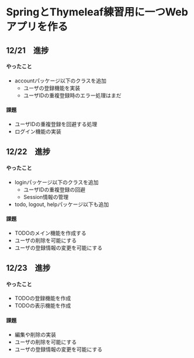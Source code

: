 # SpringとThymeleaf練習用に一つWebアプリを作る

## 12/21　進捗
#### やったこと
  - accountパッケージ以下のクラスを追加
    - ユーザの登録機能を実装
    - ユーザIDの重複登録時のエラー処理はまだ 
#### 課題
  - ユーザIDの重複登録を回避する処理
  - ログイン機能の実装

## 12/22　進捗
#### やったこと
  - loginパッケージ以下のクラスを追加
    - ユーザIDの重複登録の回避
    - Session情報の管理
  - todo, logout, helpパッケージ以下も追加
#### 課題
  - TODOのメイン機能を作成する
  - ユーザの削除を可能にする
  - ユーザの登録情報の変更を可能にする
  
## 12/23　進捗
#### やったこと
  - TODOの登録機能を作成
  - TODOの表示機能を作成
#### 課題
  - 編集や削除の実装
  - ユーザの削除を可能にする
  - ユーザの登録情報の変更を可能にする